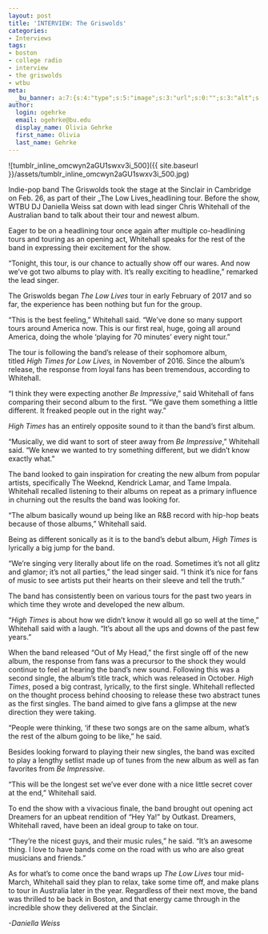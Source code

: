 ```yaml
---
layout: post
title: 'INTERVIEW: The Griswolds'
categories:
- Interviews
tags:
- boston
- college radio
- interview
- the griswolds
- wtbu
meta:
  _bu_banner: a:7:{s:4:"type";s:5:"image";s:3:"url";s:0:"";s:3:"alt";s:0:"";s:7:"post_id";s:0:"";s:4:"html";s:0:"";s:8:"position";s:0:"";s:7:"caption";s:0:"";}
author:
  login: ogehrke
  email: ogehrke@bu.edu
  display_name: Olivia Gehrke
  first_name: Olivia
  last_name: Gehrke
---
```

![tumblr_inline_omcwyn2aGU1swxv3i_500]({{ site.baseurl }}/assets/tumblr_inline_omcwyn2aGU1swxv3i_500.jpg)

Indie-pop band The Griswolds took the stage at the Sinclair in Cambridge on Feb. 26, as part of their _The Low Lives_headlining tour. Before the show, WTBU DJ Daniella Weiss sat down with lead singer Chris Whitehall of the Australian band to talk about their tour and newest album.

Eager to be on a headlining tour once again after multiple co-headlining tours and touring as an opening act, Whitehall speaks for the rest of the band in expressing their excitement for the show.

“Tonight, this tour, is our chance to actually show off our wares. And now we’ve got two albums to play with. It’s really exciting to headline,” remarked the lead singer.

The Griswolds began _The Low Lives_ tour in early February of 2017 and so far, the experience has been nothing but fun for the group.

“This is the best feeling,” Whitehall said. “We’ve done so many support tours around America now. This is our first real, huge, going all around America, doing the whole ‘playing for 70 minutes’ every night tour.”

The tour is following the band’s release of their sophomore album, titled _High Times for Low Lives,_ in November of 2016. Since the album’s release, the response from loyal fans has been tremendous, according to Whitehall.

“I think they were expecting another _Be Impressive_,” said Whitehall of fans comparing their second album to the first. “We gave them something a little different. It freaked people out in the right way.”

_High Times_ has an entirely opposite sound to it than the band’s first album.

“Musically, we did want to sort of steer away from _Be Impressive_,” Whitehall said. “We knew we wanted to try something different, but we didn’t know exactly what.”

The band looked to gain inspiration for creating the new album from popular artists, specifically The Weeknd, Kendrick Lamar, and Tame Impala. Whitehall recalled listening to their albums on repeat as a primary influence in churning out the results the band was looking for.

“The album basically wound up being like an R&B record with hip-hop beats because of those albums,” Whitehall said.

Being as different sonically as it is to the band’s debut album, _High Times_ is lyrically a big jump for the band.

“We’re singing very literally about life on the road. Sometimes it’s not all glitz and glamor; it’s not all parties,” the lead singer said. “I think it’s nice for fans of music to see artists put their hearts on their sleeve and tell the truth.”

The band has consistently been on various tours for the past two years in which time they wrote and developed the new album.

“_High Times_ is about how we didn’t know it would all go so well at the time,” Whitehall said with a laugh. “It’s about all the ups and downs of the past few years.”

When the band released “Out of My Head,” the first single off of the new album, the response from fans was a precursor to the shock they would continue to feel at hearing the band’s new sound. Following this was a second single, the album’s title track, which was released in October. _High Times_, posed a big contrast, lyrically, to the first single. Whitehall reflected on the thought process behind choosing to release these two abstract tunes as the first singles. The band aimed to give fans a glimpse at the new direction they were taking.

“People were thinking, ‘if these two songs are on the same album, what’s the rest of the album going to be like,” he said.

Besides looking forward to playing their new singles, the band was excited to play a lengthy setlist made up of tunes from the new album as well as fan favorites from _Be Impressive_.

“This will be the longest set we’ve ever done with a nice little secret cover at the end,” Whitehall said.

To end the show with a vivacious finale, the band brought out opening act Dreamers for an upbeat rendition of “Hey Ya!” by Outkast. Dreamers, Whitehall raved, have been an ideal group to take on tour.

“They’re the nicest guys, and their music rules,” he said. “It’s an awesome thing. I love to have bands come on the road with us who are also great musicians and friends.”

As for what’s to come once the band wraps up _The Low Lives_ tour mid-March, Whitehall said they plan to relax, take some time off, and make plans to tour in Australia later in the year. Regardless of their next move, the band was thrilled to be back in Boston, and that energy came through in the incredible show they delivered at the Sinclair.

_\-Daniella Weiss_